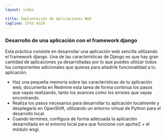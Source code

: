 ```yaml
---
layout: index

title: Implantación de Aplicaciones Web
tagline: CFGS ASIR
---
```


### Desarrollo de una aplicación con el framework django

Esta práctica consiste en desarrollar una aplicación web sencilla utilizando el framework django. Una de las características de Django es que hay gran cantidad de aplicaciones ya desarrolladas por lo que puedes utilizar todos los componentes adicionales que quieras para añadirle funcionalidad a tu aplicación.

* Haz una pequeña memoria sobre las características de tu aplicación web, documenta en Redmine esta tarea de forma continua los pasos que vayas realizando, tanto los avances como los errores que vayas encontrando.
* Realiza los pasos necesarios para desarrollar tu aplicación localmente y desplegarla en OpenShift, utilizando un entorno virtual de Python para el desarrollo local.
* Cuando termines, configura de forma adecuada la aplicación desarrollada en el entorno local para que funcione con apche2 + el módulo wsgi.